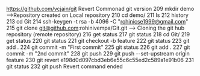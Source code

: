 https://github.com/vcjain/git
Revert Commonad 
 git version
  209  mkdir demo  -->Repository created on Local repository
  210  cd demo/
  211  ls
  212  history
  213  cd Git
  214  ssh-keygen -t rsa -b 4096 -C "rohinicse1999@gmail.com"
  215  git clone git@github.com:rohinivempa/Git.git  --> Cloning the git hub repository (remote repository)
  216  get status
  217  git status
  218  cd Git/
  219  get status
  220  git status
  221  git checkout -b feature
  222  git status
  223  git add .
  224  git commit -m "First commit"
  225  git status
  226  git add .
  227  git commit -m "2nd commit"
  228  git push
  229  git push --set-upstream origin feature
  230  git revert e198d0d097cbd3eb6e55c6c55ed2c589a1e91b06
  231  git status
  232  git push
Revert command ended
